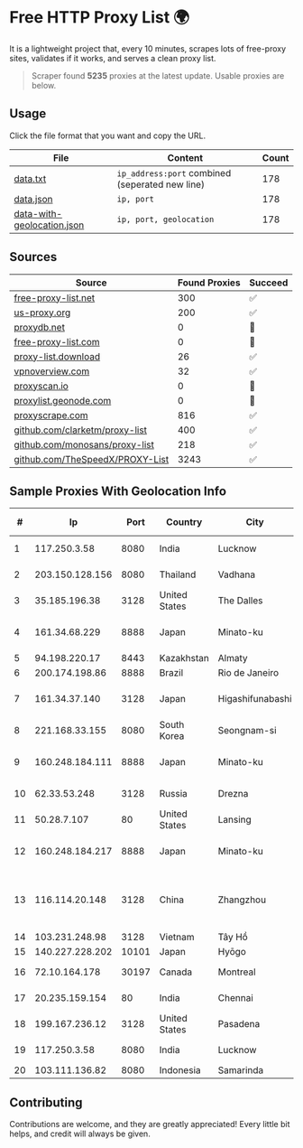 
# Free HTTP Proxy List 🌍

It is a lightweight project that, every 10 minutes, scrapes lots of free-proxy sites, validates if it works, and serves a clean proxy list.


> Scraper found **5235** proxies at the latest update. Usable proxies are below.

## Usage

Click the file format that you want and copy the URL.


|File|Content|Count|
|----|-------|-----|
|[data.txt](https://raw.githubusercontent.com/themiralay/Proxy-List-World/master/data.txt)|`ip_address:port` combined (seperated new line)|178|
|[data.json](https://raw.githubusercontent.com/themiralay/Proxy-List-World/master/data.json)|`ip, port`|178|
|[data-with-geolocation.json](https://raw.githubusercontent.com/themiralay/Proxy-List-World/master/data-with-geolocation.json)|`ip, port, geolocation`|178|

## Sources

|Source|Found Proxies|Succeed|
|------|-------------|-------|
|[free-proxy-list.net](https://free-proxy-list.net)|300|✅|
|[us-proxy.org](https://www.us-proxy.org)|200|✅|
|[proxydb.net](http://proxydb.net)|0|🚫|
|[free-proxy-list.com](https://free-proxy-list.com/?page=&port=&type%5B%5D=http&type%5B%5D=https&up_time=0&search=Search)|0|🚫|
|[proxy-list.download](https://www.proxy-list.download/HTTP)|26|✅|
|[vpnoverview.com](https://vpnoverview.com/privacy/anonymous-browsing/free-proxy-servers)|32|✅|
|[proxyscan.io](https://www.proxyscan.io)|0|🚫|
|[proxylist.geonode.com](https://proxylist.geonode.com/api/proxy-list?limit=300&page=1&sort_by=lastChecked&sort_type=desc&protocols=http,https)|0|🚫|
|[proxyscrape.com](https://api.proxyscrape.com/v2/?request=displayproxies&protocol=http&timeout=10000&country=all&ssl=all&anonymity=all)|816|✅|
|[github.com/clarketm/proxy-list](https://raw.githubusercontent.com/clarketm/proxy-list/master/proxy-list-raw.txt)|400|✅|
|[github.com/monosans/proxy-list](https://raw.githubusercontent.com/monosans/proxy-list/main/proxies/http.txt)|218|✅|
|[github.com/TheSpeedX/PROXY-List](https://raw.githubusercontent.com/TheSpeedX/PROXY-List/master/http.txt)|3243|✅|


## Sample Proxies With Geolocation Info

|#|Ip|Port|Country|City|Internet Service Provider|
|-|--|----|-------|----|-------------------------|
|1|117.250.3.58|8080|India|Lucknow|Bharat Sanchar Nigam Ltd|
|2|203.150.128.156|8080|Thailand|Vadhana|Internet Thailand Company Ltd|
|3|35.185.196.38|3128|United States|The Dalles|Google LLC|
|4|161.34.68.229|8888|Japan|Minato-ku|NTT PC Communications, Inc.|
|5|94.198.220.17|8443|Kazakhstan|Almaty|TimeWeb Ltd.|
|6|200.174.198.86|8888|Brazil|Rio de Janeiro|Claro S.A|
|7|161.34.37.140|3128|Japan|Higashifunabashi|NTT PC Communications, Inc.|
|8|221.168.33.155|8080|South Korea|Seongnam-si|Korea Telecom|
|9|160.248.184.111|8888|Japan|Minato-ku|NTT PC Communications, Inc.|
|10|62.33.53.248|3128|Russia|Drezna|TRANS-TELECOM|
|11|50.28.7.107|80|United States|Lansing|Liquid Web, L.L.C|
|12|160.248.184.217|8888|Japan|Minato-ku|NTT PC Communications, Inc.|
|13|116.114.20.148|3128|China|Zhangzhou|CNC Group CHINA169 Neimeng Province Network|
|14|103.231.248.98|3128|Vietnam|Tây Hồ|MTD|
|15|140.227.228.202|10101|Japan|Hyōgo|InfoSphere|
|16|72.10.164.178|30197|Canada|Montreal|GloboTech Communications|
|17|20.235.159.154|80|India|Chennai|Microsoft Corporation|
|18|199.167.236.12|3128|United States|Pasadena|GLOBAL IT|
|19|117.250.3.58|8080|India|Lucknow|Bharat Sanchar Nigam Ltd|
|20|103.111.136.82|8080|Indonesia|Samarinda|FAZNET|



## Contributing

Contributions are welcome, and they are greatly appreciated! Every
little bit helps, and credit will always be given.

